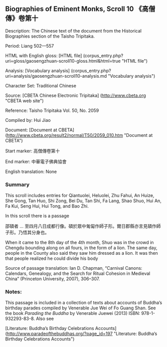 ##  Biographies of Eminent Monks, Scroll 10 《高僧傳》卷第十

Description: The Chinese text of the document from the Historical Biographies section of the Taisho Tripitaka.

Period: Liang 502—557

HTML with English gloss: [HTML file] (corpus_entry.php?uri=gloss/gaosengzhuan-scroll10-gloss.html&html=true "HTML file")

Analysis: [Vocabulary analysis] (corpus_entry.php?uri=analysis/gaosengzhuan-scroll10-analysis.md "Vocabulary analysis")

Character Set: Traditional Chinese

Source: [CBETA Chinese Electronic Tripitaka] (http://www.cbeta.org "CBETA web site")

Reference: Taisho Tripitaka Vol. 50, No. 2059

Compiled by: Hui Jiao

Document: [Document at CBETA] (http://www.cbeta.org/result2/normal/T50/2059_010.htm "Document at CBETA")

Start marker: 高僧傳卷第十

End marker: 中華電子佛典協會

English	translation: None

### Summary
This scroll includes entries for Qiantuolei, Heluolei, Zhu Fahui, An Huize, She Gong, Tan Huo, Shi Zong, Bei Du, Tan Shi, Fa Lang, Shao Shuo, Hui An, Fa Kui, Seng Hui, Hui Tong, and Bao Zhi.

In this scroll there is a passage 

邵碩者 … 至四月八日成都行像。碩於眾中匍匐作師子形。爾日郡縣亦言見碩作師子形。乃悟其分身也。

When it came to the 8th day of the 4th month, Shuo was in the crowd in Chengdu bounding along on all fours, in the form of a lion. The same day, people in the County also said they saw him dressed as a lion. It was then that people realized he could divide his body

Source of passage translation: Ian D. Chapman, “Carnival Canons: Calendars, Genealogy, and the Search for Ritual Cohesion in Medieval China” (Princeton University, 2007), 306–307.

### Notes: 
This passage is included in a collection of texts about accounts of Buddha’s birthday parades compiled by Venerable Jue Wei of Fo Guang Shan. See the book <em>Parading the Buddha</em> by  Venerable Juewei (2013) ISBN: 978-1-932293-83-8. Also see

[Literature: Buddha’s Birthday Celebrations Accounts] (http://www.paradeofthebuddhas.org/?page_id=197 "Literature: Buddha’s Birthday Celebrations Accounts")

